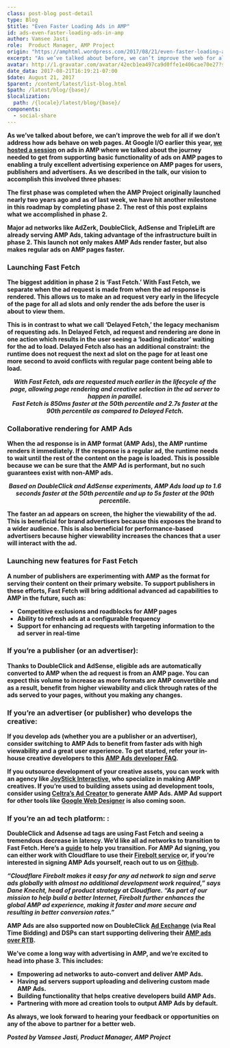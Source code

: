 ```yaml
---
class: post-blog post-detail
type: Blog
$title: "Even Faster Loading Ads in AMP"
id: ads-even-faster-loading-ads-in-amp
author: Vamsee Jasti
role:  Product Manager, AMP Project
origin: "https://amphtml.wordpress.com/2017/08/21/even-faster-loading-ads-in-amp/amp/"
excerpt: "As we’ve talked about before, we can’t improve the web for all if we don’t address how ads behave on web pages. At Google I/O earlier this year, we hosted a session on ads in AMP where we talked about the journey needed to get from supporting basic functionality of ads on AMP pages to [&#8230;]"
avatar: http://1.gravatar.com/avatar/42ecb1ea497ca9d0ffe1e406cae70e27?s=96&d=identicon&r=G
date_data: 2017-08-21T16:19:21-07:00
$date: August 21, 2017
$parent: /content/latest/list-blog.html
$path: /latest/blog/{base}/
$localization:
  path: /{locale}/latest/blog/{base}/
components:
  - social-share
---
```


<div class="amp-wp-article-content">
<p><strong>As we’ve talked about before, we can’t improve the web for all if we don’t address how ads behave on web pages. At Google I/O earlier this year, </strong><a href="https://www.youtube.com/watch?v=K6zKOtS_2FU"><strong>we hosted a session</strong></a><strong> on ads in AMP where we talked about the journey needed to get from supporting basic functionality of ads on AMP pages to enabling a truly excellent advertising experience on AMP pages for users, publishers and advertisers. As we described in the talk, our vision to accomplish this involved three phases:</strong></p>
<p><div class="wp-image aligncenter wp-image-1544 size-large"><amp-img layout='responsive' width="945" height="369" src="https://amphtml.files.wordpress.com/2017/08/screen-shot-2017-08-21-at-3-59-13-pm.png?w=660&#038;h=258" srcset="https://amphtml.files.wordpress.com/2017/08/screen-shot-2017-08-21-at-3-59-13-pm.png?w=660&amp;h=258 660w, https://amphtml.files.wordpress.com/2017/08/screen-shot-2017-08-21-at-3-59-13-pm.png?w=150&amp;h=59 150w, https://amphtml.files.wordpress.com/2017/08/screen-shot-2017-08-21-at-3-59-13-pm.png?w=300&amp;h=117 300w, https://amphtml.files.wordpress.com/2017/08/screen-shot-2017-08-21-at-3-59-13-pm.png?w=768&amp;h=300 768w, https://amphtml.files.wordpress.com/2017/08/screen-shot-2017-08-21-at-3-59-13-pm.png 945w" sizes="(max-width: 660px) 100vw, 660px"></amp-img></p>
<p><strong>The first phase was completed when the AMP Project originally launched nearly two years ago and as of last week, we have hit another milestone in this roadmap by completing phase 2. The rest of this post explains what we accomplished in phase 2.</strong></p>
<p><strong>Major ad networks like AdZerk, DoubleClick, AdSense and TripleLift are already serving AMP Ads, taking advantage of the infrastructure built in phase 2. This launch not only makes AMP Ads render faster, but also makes regular ads on AMP pages faster.</strong></p>
<h3><strong>Launching Fast Fetch</strong></h3>
<p><strong>The biggest addition in phase 2 is ‘Fast Fetch.’ With Fast Fetch, we separate when the ad request is made from when the ad response is rendered. This allows us to make an ad request very early in the lifecycle of the page for all ad slots and only render the ads before the user is about to view them.</strong></p>
<p><strong>This is in contrast to what we call ‘Delayed Fetch,’ the legacy mechanism of requesting ads. In Delayed Fetch, ad request and rendering are done in one action which results in the user seeing a ‘loading indicator’ waiting for the ad to load. Delayed Fetch also has an additional constraint: the runtime does not request the next ad slot on the page for at least one more second to avoid conflicts with regular page content being able to</strong><strong> load.</strong></p>
<p><div class="wp-image aligncenter wp-image-1545 size-large"><amp-img layout='responsive' width="690" height="359" src="https://amphtml.files.wordpress.com/2017/08/screen-shot-2017-08-21-at-4-01-28-pm.png?w=660&#038;h=343" srcset="https://amphtml.files.wordpress.com/2017/08/screen-shot-2017-08-21-at-4-01-28-pm.png?w=660&amp;h=343 660w, https://amphtml.files.wordpress.com/2017/08/screen-shot-2017-08-21-at-4-01-28-pm.png?w=150&amp;h=78 150w, https://amphtml.files.wordpress.com/2017/08/screen-shot-2017-08-21-at-4-01-28-pm.png?w=300&amp;h=156 300w, https://amphtml.files.wordpress.com/2017/08/screen-shot-2017-08-21-at-4-01-28-pm.png 690w" sizes="(max-width: 660px) 100vw, 660px"></amp-img></p>
<center><i><strong>With Fast Fetch, ads are requested much earlier in the lifecycle of the page, allowing page rendering and creative selection in the ad server to happen in parallel.</strong></i><br />
<div class="wp-image aligncenter wp-image-1548 "><amp-img layout='responsive' width="329" height="157" src="https://amphtml.files.wordpress.com/2017/08/screen-shot-2017-08-21-at-4-13-24-pm.png?w=308&#038;h=147" srcset="https://amphtml.files.wordpress.com/2017/08/screen-shot-2017-08-21-at-4-13-24-pm.png?w=308&amp;h=147 308w, https://amphtml.files.wordpress.com/2017/08/screen-shot-2017-08-21-at-4-13-24-pm.png?w=150&amp;h=72 150w, https://amphtml.files.wordpress.com/2017/08/screen-shot-2017-08-21-at-4-13-24-pm.png?w=300&amp;h=143 300w, https://amphtml.files.wordpress.com/2017/08/screen-shot-2017-08-21-at-4-13-24-pm.png 329w" sizes="(max-width: 308px) 100vw, 308px"></amp-img></center>
<center><i><strong>Fast Fetch is 850ms faster at the 50th percentile and 2.7s faster at the 90th percentile as compared to Delayed Fetch.</strong></i></center>
<h3><strong>Collaborative rendering for AMP Ads</strong></h3>
<p><strong>When the ad response is in AMP format (AMP Ads), the AMP runtime renders it immediately. If the response is a regular ad, the runtime needs to wait until the rest of the content on the page is loaded. This is possible because we can be sure that the AMP Ad is performant, but no such guarantees exist with non-AMP ads.</strong></p>
<p><div class="wp-image aligncenter wp-image-1547 size-full"><amp-img layout='responsive' width="436" height="168" src="https://amphtml.files.wordpress.com/2017/08/screen-shot-2017-08-21-at-4-11-30-pm.png?w=660" srcset="https://amphtml.files.wordpress.com/2017/08/screen-shot-2017-08-21-at-4-11-30-pm.png 436w, https://amphtml.files.wordpress.com/2017/08/screen-shot-2017-08-21-at-4-11-30-pm.png?w=150 150w, https://amphtml.files.wordpress.com/2017/08/screen-shot-2017-08-21-at-4-11-30-pm.png?w=300 300w" sizes="(max-width: 436px) 100vw, 436px"></amp-img></p>
<center><i><strong>Based on DoubleClick and AdSense experiments, AMP Ads load up to 1.6 seconds faster at the 50th percentile and up to 5s faster at the 90th percentile.</strong></i></center>
<p><strong>The faster an ad appears on screen, the higher the viewability of the ad. This is beneficial for brand advertisers because this exposes the brand to a wider audience. This is also beneficial for performance-based advertisers because higher viewability increases the chances that a user will interact with the ad. </strong></p>
<h3><strong>Launching new features for Fast Fetch</strong></h3>
<p><strong>A number of publishers are experimenting with AMP as the format for serving their content on their primary website. To support publishers in these efforts, Fast Fetch will bring additional advanced ad capabilities to AMP in the future, such as:</strong></p>
<ul>
<li ><strong>Competitive exclusions and roadblocks for AMP pages</strong></li>
<li ><strong>Ability to refresh ads at a configurable frequency</strong></li>
<li ><strong>Support for enhancing ad requests with targeting information to the ad server in real-time</strong></li>
</ul>
<h3><strong>If you’re a publisher (or an advertiser):</strong></h3>
<p><strong>Thanks to DoubleClick and AdSense, eligible ads are automatically converted to AMP when the ad request is from an AMP page. You can expect this volume to increase as more formats are AMP convertible and as a result, benefit from higher viewability and click through rates of the ads served to your pages, without you making any changes.</strong></p>
<h3><strong>If you’re an advertiser (or publisher) who develops the creative:</strong></h3>
<p><strong>If you develop ads (whether you are a publisher or an advertiser), consider switching to AMP Ads to benefit from faster ads with high viewability and a great user experience. To get started, refer your in-house creative developers to this </strong><a href="https://github.com/ampproject/amphtml/blob/master/ads/google/a4a/docs/a4a-readme.md"><strong>AMP Ads developer FAQ</strong></a><strong>.</strong></p>
<p><strong>If you outsource development of your creative assets, you can work with an agency like </strong><a href="http://joystickinteractive.com/amp/"><strong>JoyStick Interactive</strong></a><strong>, who specialize in making AMP creatives. If you’re used to building assets using ad development tools, consider using </strong><a href="https://vimeo.com/218059345"><strong>Celtra&#8217;s </strong><strong>A</strong><strong>d</strong> <strong>C</strong><strong>r</strong><strong>e</strong><strong>a</strong><strong>t</strong><strong>o</strong></a><strong><a href="https://vimeo.com/218059345">r </a>to generate AMP Ads. AMP Ad support for other tools like </strong><a href="https://www.google.com/webdesigner/"><strong>Google Web Designer</strong></a><strong> is also coming soon.</strong></p>
<h3><strong>If you’re an ad tech platform: : </strong></h3>
<p><strong>DoubleClick and Adsense ad tags are using Fast Fetch and seeing a tremendous decrease in latency. We’d like all ad networks to transition to Fast Fetch. Here’s a </strong><a href="https://github.com/ampproject/amphtml/blob/master/ads/google/a4a/docs/Network-Impl-Guide.md"><strong>guide</strong></a><strong> to help you transition. For AMP Ad signing, you can either work with Cloudflare to use their </strong><a href="https://blog.cloudflare.com/firebolt/"><strong>Firebolt service</strong></a><strong> or, if you’re interested in signing AMP Ads yourself, reach out to us on </strong><a href="https://github.com/ampproject/amphtml/issues/new"><strong>Github</strong></a><strong>.</strong></p>
<p><i><strong>“Cloudflare Firebolt makes it easy for any ad network to sign and serve ads globally with almost no additional development work required,” says Dane Knecht, head of product strategy at Cloudflare. “As part of our mission to help build a better Internet, Firebolt further enhances the global AMP ad experience, making it faster and more secure and resulting in better conversion rates.”</strong></i></p>
<p><strong>AMP Ads are also supported now on DoubleClick </strong><a href="https://developers.google.com/ad-exchange/rtb/amp-ads"><strong>Ad Exchange</strong></a><strong> (via Real Time Bidding) and DSPs can start supporting delivering their </strong><a href="https://github.com/ampproject/amphtml/blob/master/ads/google/a4a/docs/RTBExchangeGuide.md"><strong>AMP ads over RTB</strong></a><strong>.</strong></p>
<p><strong>We’ve come a long way with advertising in AMP, and we’re excited to head into phase 3. This includes:</strong></p>
<ul>
<li ><strong>Empowering ad networks to auto-convert and deliver AMP Ads.</strong></li>
<li ><strong>Having ad servers support uploading and delivering custom made AMP Ads.</strong></li>
<li ><strong>Building functionality that helps creative developers build AMP Ads.</strong></li>
<li ><strong>Partnering with more ad creation tools to output AMP Ads by default.</strong></li>
</ul>
<p><strong>As always, we look forward to hearing your feedback or opportunities on any of the above to partner for a better web.</strong></p>
<p><i><strong>Posted by Vamsee Jasti, Product Manager, AMP Project</strong></i></p><br />  
</div>

